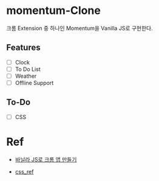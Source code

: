 # momentum-Clone
크롬 Extension 중 하나인 Momentum을 Vanilla JS로 구현한다.

## Features

- [ ] Clock
- [ ] To Do List
- [ ] Weather
- [ ] Offline Support

## To-Do
- [ ] CSS

# Ref
- [바닐라 JS로 크롬 앱 만들기](https://nomadcoders.co/javascript-for-beginners/lobby)

- [css_ref](https://github.com/serranoarevalo/momonton)
